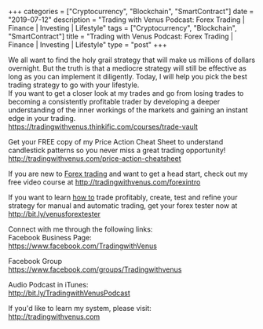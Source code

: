 +++
categories = ["Cryptocurrency", "Blockchain", "SmartContract"]
date = "2019-07-12"
description = "Trading with Venus Podcast: Forex Trading | Finance | Investing | Lifestyle"
tags = ["Cryptocurrency", "Blockchain", "SmartContract"]
title = "Trading with Venus Podcast: Forex Trading | Finance | Investing | Lifestyle"
type = "post"
+++

We all want to find the holy grail strategy that will make us millions
of dollars overnight. But the truth is that a mediocre strategy will
still be effective as long as you can implement it diligently. Today, I
will help you pick the best trading strategy to go with your lifestyle.  
If you want to get a closer look at my trades and go from losing trades
to becoming a consistently profitable trader by developing a deeper
understanding of the inner workings of the markets and gaining an
instant edge in your trading.  
https://tradingwithvenus.thinkific.com/courses/trade-vault  
  
Get your FREE copy of my Price Action Cheat Sheet to understand
candlestick patterns so you never miss a great trading opportunity!  
http://tradingwithvenus.com/price-action-cheatsheet  
  
If you are new to [Forex trading](https://www.fintechee.com/forex-trading-strategies/) and want to get a head start, check out
my free video course at http://tradingwithvenus.com/forexintro  
  
If you want to learn [how to](https://www.playgroundfx.com/blog/forex-trading-how-to/) trade profitably, create, test and refine
your strategy for manual and automatic trading, get your forex tester
now at http://bit.ly/venusforextester  
  
Connect with me through the following links:  
Facebook Business Page:  
https://www.facebook.com/TradingwithVenus  
  
Facebook Group  
https://www.facebook.com/groups/Tradingwithvenus  
  
Audio Podcast in iTunes:  
http://bit.ly/TradingwithVenusPodcast  
  
If you'd like to learn my system, please visit:  
http://tradingwithvenus.com